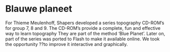 <!--
  id: 2193
  slug: blauwe-planeet
  type: fortpolio
  excerpt: <p>This is an actually an older CD-Rom project I&#8217;d worked on before at Shapers for Thieme Meullenhoff. Within a week I created a Flash prototype that looked and worked better than the original Director version.</p>
  categories: front end, Flash, game, illustration, graphic design
  tags: XML, graphic design, ActionScript, Flash, illustration, interaction design, game, concept
  clients: Shapers
  collaboration: 
  prizes: 
  thumbnail: blauweplaneet3.jpg
  image: blauweplaneet3.jpg
  images: blauweplaneet1.jpg, blauweplaneet2.jpg, blauweplaneet3.jpg, blauweplaneet4.jpg, blauweplaneet.jpg, blauweplaneet0.jpg
  inCv: true
  inPortfolio: true
  dateFrom: 2009-01-01
  dateTo: 2009-02-01
-->

# Blauwe planeet

<p>For Thieme Meulenhoff, Shapers developed a series topography CD-ROM&#8217;s for group 7, 8 and 9. The CD-ROM&#8217;s provide a complete, fun and effective way to learn topography They are part of the method &#8216;Blue Planet&#8217;. Later on, part of the series was ported to Flash to make it available online. We took the opportunity ??to improve it interactive and graphically.</p>